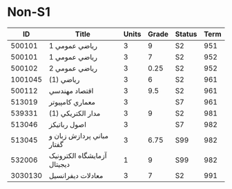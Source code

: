 # Non-S1

| ID      | Title                       | Units | Grade | Status | Term |
| ------- | --------------------------- | ----- | ----- | ------ | ---- |
| 500101  | رياضي عمومي 1               | 3     | 9     | S2     | 951  |
| 500101  | رياضي عمومي 1               | 3     | 7     | S2     | 952  |
| 500102  | رياضي عمومي 2               | 3     | 0.25  | S2     | 952  |
| 1001045 | رياضي (1)                   | 3     | 6     | S2     | 961  |
| 500112  | اقتصاد مهندسي               | 3     | 9.5   | S2     | 961  |
| 513019  | معماري کامپيوتر             | 3     |       | S7     | 961  |
| 539331  | مدار الکتريکي (1)           | 3     | 9     | S2     | 981  |
| 513046  | اصول رباتيکز                | 3     |       | S7     | 982  |
| 513045  | مباني پردازش زبان و گفتار   | 3     | 6.75  | S99    | 982  |
| 532006  | آزمايشگاه الکترونيک ديجيتال | 1     | 9     | S99    | 982  |
| 3030130 | معادلات ديفرانسيل           | 3     | 7     | S2     | 991  |
